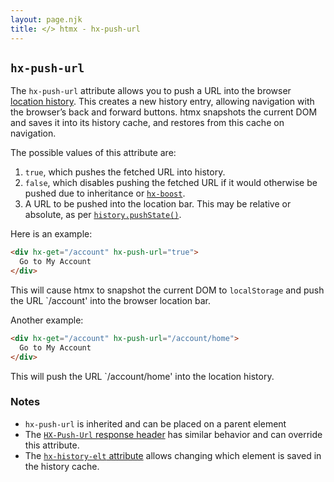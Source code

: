 ```yaml
---
layout: page.njk
title: </> htmx - hx-push-url
---
```


## `hx-push-url`

The `hx-push-url` attribute allows you to push a URL into the browser [location history](https://developer.mozilla.org/en-US/docs/Web/API/History_API).
This creates a new history entry, allowing navigation with the browser’s back and forward buttons.
htmx snapshots the current DOM and saves it into its history cache, and restores from this cache on navigation.

The possible values of this attribute are:

1. `true`, which pushes the fetched URL into history.
2. `false`, which disables pushing the fetched URL if it would otherwise be pushed due to inheritance or [`hx-boost`](/attributes/hx-boost).
3. A URL to be pushed into the location bar.
   This may be relative or absolute, as per [`history.pushState()`](https://developer.mozilla.org/en-US/docs/Web/API/History/pushState).

Here is an example:

```html
<div hx-get="/account" hx-push-url="true">
  Go to My Account
</div>
```

This will cause htmx to snapshot the current DOM to `localStorage` and push the URL `/account' into the browser location bar.

Another example:

```html
<div hx-get="/account" hx-push-url="/account/home">
  Go to My Account
</div>
```

This will push the URL `/account/home' into the location history.

### Notes

* `hx-push-url` is inherited and can be placed on a parent element
* The [`HX-Push-Url` response header](/headers/hx-push) has similar behavior and can override this attribute.
* The [`hx-history-elt` attribute](/attributes/hx-history-elt) allows changing which element is saved in the history cache.
